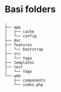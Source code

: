 # Basi folders

    .
    ├── app
    │   ├── cache
    │   └── config
    ├── doc
    ├── features
    │   └── bootstrap
    ├── src
    │   └── Yago
    ├── templates
    ├── test
    │   └── Yago
    └── web
        ├── components
        └── index.php

